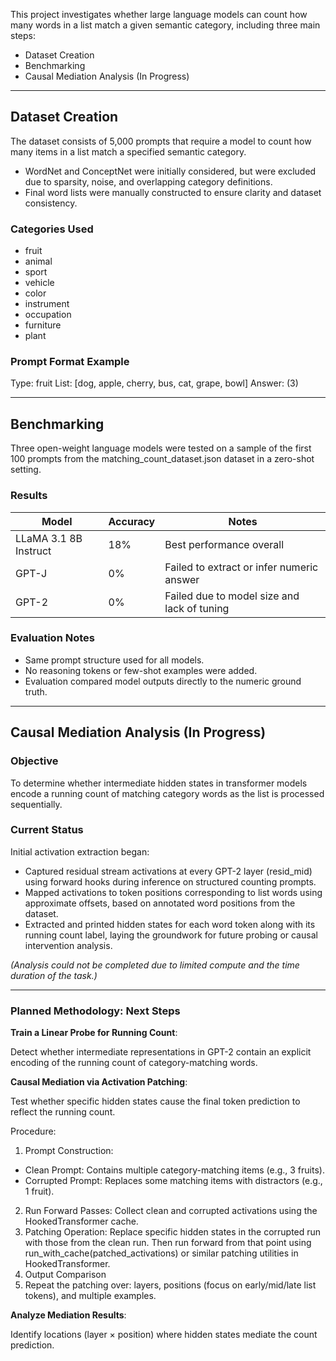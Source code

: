 
This project investigates whether large language models can count how many words in a list match a given semantic category, including three main steps:

- Dataset Creation
- Benchmarking
- Causal Mediation Analysis (In Progress)

---

## Dataset Creation
The dataset consists of 5,000 prompts that require a model to count how many items in a list match a specified semantic category.
- WordNet and ConceptNet were initially considered, but were excluded due to sparsity, noise, and overlapping category definitions.
- Final word lists were manually constructed to ensure clarity and dataset consistency.

### Categories Used 
- fruit
- animal
- sport
- vehicle
- color
- instrument
- occupation
- furniture
- plant

### Prompt Format Example

Type: fruit
List: [dog, apple, cherry, bus, cat, grape, bowl]
Answer: (3)

---

## Benchmarking

Three open-weight language models were tested on a sample of the first 100 prompts from the matching_count_dataset.json dataset in a zero-shot setting.

### Results

| Model                  | Accuracy | Notes                                      |
|-----------------------|----------|--------------------------------------------|
| LLaMA 3.1 8B Instruct | 18%      | Best performance overall                   |
| GPT-J                 | 0%       | Failed to extract or infer numeric answer  |
| GPT-2                 | 0%       | Failed due to model size and lack of tuning|

### Evaluation Notes
- Same prompt structure used for all models.
- No reasoning tokens or few-shot examples were added.
- Evaluation compared model outputs directly to the numeric ground truth.

---

## Causal Mediation Analysis (In Progress)

### Objective
To determine whether intermediate hidden states in transformer models encode a running count of matching category words as the list is processed sequentially.

### Current Status
Initial activation extraction began:
- Captured residual stream activations at every GPT-2 layer (resid_mid) using forward hooks during inference on structured counting prompts.
- Mapped activations to token positions corresponding to list words using approximate offsets, based on annotated word positions from the dataset.
- Extracted and printed hidden states for each word token along with its running count label, laying the groundwork for future probing or causal intervention analysis.

*(Analysis could not be completed due to limited compute and the time duration of the task.)*

---

### Planned Methodology: Next Steps

**Train a Linear Probe for Running Count**:

Detect whether intermediate representations in GPT-2 contain an explicit encoding of the running count of category-matching words.

**Causal Mediation via Activation Patching**:

Test whether specific hidden states cause the final token prediction to reflect the running count.

Procedure:
1. Prompt Construction:
  - Clean Prompt: Contains multiple category-matching items (e.g., 3 fruits).
  - Corrupted Prompt: Replaces some matching items with distractors (e.g., 1 fruit).
2. Run Forward Passes: Collect clean and corrupted activations using the HookedTransformer cache.
3. Patching Operation: Replace specific hidden states in the corrupted run with those from the clean run. Then run forward from that point using run_with_cache(patched_activations) or similar patching utilities in HookedTransformer.
4. Output Comparison
5. Repeat the patching over: layers, positions (focus on early/mid/late list tokens), and multiple examples.

**Analyze Mediation Results**:

Identify locations (layer × position) where hidden states mediate the count prediction.











